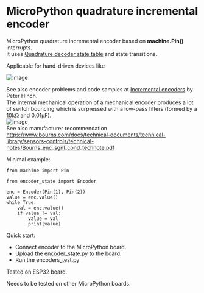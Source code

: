 # MicroPython quadrature incremental encoder

MicroPython quadrature incremental encoder based on **machine.Pin()** interrupts.  
It uses [Quadrature decoder state table](https://en.wikipedia.org/wiki/Incremental_encoder#Quadrature_decoder) and state transitions.

Applicable for hand-driven devices like

![image](https://user-images.githubusercontent.com/70886343/136481028-a9066ee9-d531-4393-8799-ae64ae83eddf.png)

See also encoder problems and code samples at [Incremental encoders](https://github.com/peterhinch/micropython-samples/blob/master/encoders/ENCODERS.md) by Peter Hinch.  
The internal mechanical operation of a mechanical encoder produces a lot of switch bouncing which is surpressed with a low-pass filters (formed by a 10kΩ and 0.01µF).  
![image](https://user-images.githubusercontent.com/70886343/145169567-ed7272a7-2f46-4a17-9b2b-00e46b515844.png)  
See also manufacturer recommendation https://www.bourns.com/docs/technical-documents/technical-library/sensors-controls/technical-notes/Bourns_enc_sgnl_cond_technote.pdf

Minimal example:
```
from machine import Pin

from encoder_state import Encoder

enc = Encoder(Pin(1), Pin(2))
value = enc.value()
while True:
    val = enc.value()
    if value != val:
        value = val
        print(value)
```

Quick start:
  * Connect encoder to the MicroPython board.
  * Upload the encoder_state.py to the board.
  * Run the encoders_test.py

Tested on ESP32 board.

Needs to be tested on other MicroPython boards.
